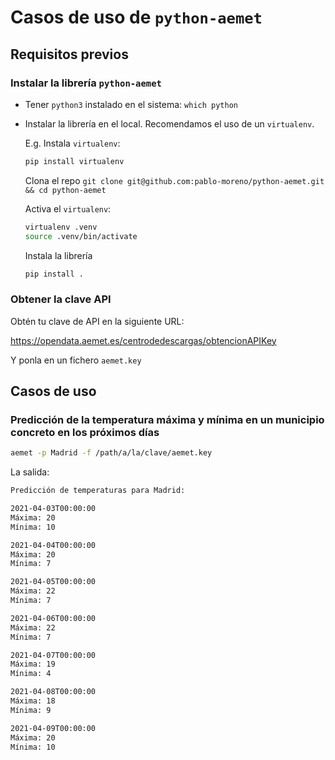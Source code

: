 # Casos de uso de `python-aemet`

## Requisitos previos

### Instalar la librería `python-aemet`

- Tener `python3` instalado en el sistema: `which python`

- Instalar la librería en el local. Recomendamos el uso de un `virtualenv`.

   E.g. Instala `virtualenv`:

   ```bash
   pip install virtualenv
   ```

  Clona el repo `git clone git@github.com:pablo-moreno/python-aemet.git && cd python-aemet`

  Activa el `virtualenv`:

  ```bash
  virtualenv .venv
  source .venv/bin/activate
  ```

  Instala la librería

  ```bash
  pip install .
  ```

### Obtener la clave API

Obtén tu clave de API en la siguiente URL:

<https://opendata.aemet.es/centrodedescargas/obtencionAPIKey>

Y ponla en un fichero `aemet.key`

## Casos de uso

### Predicción de la temperatura máxima y mínima en un municipio concreto en los próximos días

```bash
aemet -p Madrid -f /path/a/la/clave/aemet.key
```

La salida:

```sh
Predicción de temperaturas para Madrid:

2021-04-03T00:00:00
Máxima: 20
Mínima: 10

2021-04-04T00:00:00
Máxima: 20
Mínima: 7

2021-04-05T00:00:00
Máxima: 22
Mínima: 7

2021-04-06T00:00:00
Máxima: 22
Mínima: 7

2021-04-07T00:00:00
Máxima: 19
Mínima: 4

2021-04-08T00:00:00
Máxima: 18
Mínima: 9

2021-04-09T00:00:00
Máxima: 20
Mínima: 10
```
